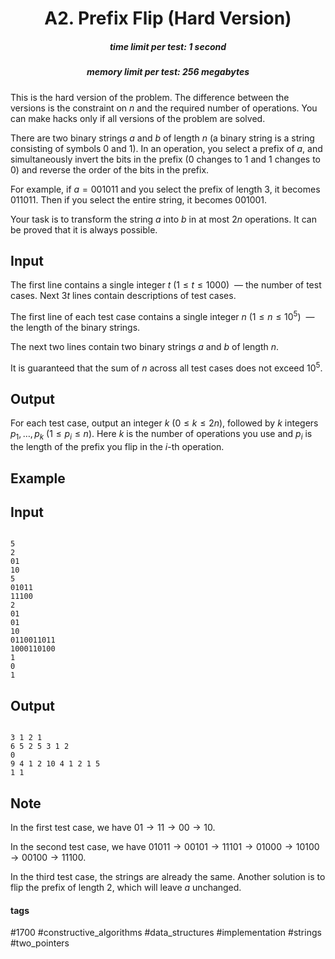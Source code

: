 <h1 style='text-align: center;'> A2. Prefix Flip (Hard Version)</h1>

<h5 style='text-align: center;'>time limit per test: 1 second</h5>
<h5 style='text-align: center;'>memory limit per test: 256 megabytes</h5>

This is the hard version of the problem. The difference between the versions is the constraint on $n$ and the required number of operations. You can make hacks only if all versions of the problem are solved.

There are two binary strings $a$ and $b$ of length $n$ (a binary string is a string consisting of symbols $0$ and $1$). In an operation, you select a prefix of $a$, and simultaneously invert the bits in the prefix ($0$ changes to $1$ and $1$ changes to $0$) and reverse the order of the bits in the prefix.

For example, if $a=001011$ and you select the prefix of length $3$, it becomes $011011$. Then if you select the entire string, it becomes $001001$.

Your task is to transform the string $a$ into $b$ in at most $2n$ operations. It can be proved that it is always possible.

## Input

The first line contains a single integer $t$ ($1\le t\le 1000$)  — the number of test cases. Next $3t$ lines contain descriptions of test cases.

The first line of each test case contains a single integer $n$ ($1\le n\le 10^5$)  — the length of the binary strings.

The next two lines contain two binary strings $a$ and $b$ of length $n$.

It is guaranteed that the sum of $n$ across all test cases does not exceed $10^5$.

## Output

For each test case, output an integer $k$ ($0\le k\le 2n$), followed by $k$ integers $p_1,\ldots,p_k$ ($1\le p_i\le n$). Here $k$ is the number of operations you use and $p_i$ is the length of the prefix you flip in the $i$-th operation.

## Example

## Input


```

5
2
01
10
5
01011
11100
2
01
01
10
0110011011
1000110100
1
0
1

```
## Output


```

3 1 2 1
6 5 2 5 3 1 2
0
9 4 1 2 10 4 1 2 1 5
1 1

```
## Note

In the first test case, we have $01\to 11\to 00\to 10$.

In the second test case, we have $01011\to 00101\to 11101\to 01000\to 10100\to 00100\to 11100$.

In the third test case, the strings are already the same. Another solution is to flip the prefix of length $2$, which will leave $a$ unchanged.



#### tags 

#1700 #constructive_algorithms #data_structures #implementation #strings #two_pointers 